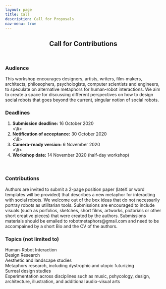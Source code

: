 ```yaml
---
layout: page
title: Call
description: Call for Proposals
nav-menu: true
---
```


<!-- Main -->
<div id="main" class="alt">

<!-- One -->
<section id="one">
	<div class="inner">
		<header class="major">
			<h1>Call for Contributions</h1>
		</header>

<!-- Content -->
<div class="row">
	<div class="6u 12u$(small)">
		<h3>Audience</h3>
		<p>This workshop encourages designers, artists, writers, film-makers, architects, philosophers, psychologists, computer scientists and engineers, to speculate on alternative metaphors for human-robot interactions. We aim to create a space for discussing different perspectives on how to design social robots that goes beyond the current, singular notion of social robots.</p>
	</div>
	<div class="6u 12u$(small)">
		<h3> Deadlines</h3>
		<ol type = "1">
		<p><b><li>Submission deadline:</b> 16 October 2020<br><\li>
		<b><li>Notification of acceptance:</b> 30 October 2020<br><\li>
		<b><li>Camera-ready version:</b> 6 November 2020<br><\li>
		<b><li>Workshop date:</b> 14 November 2020 (half-day workshop)<br>
		<br>
		<br></p>
	</div>
	<div class="6u 12u$(small)">
		<h3>Contributions</h3>
		<p>Authors are invited to submit a 2-page position paper (lateX or word templates will be provided) that describes a new metaphor for interacting with social robots. We welcome out of the box ideas that do not necessarily portray robots as utilitarian tools. Submissions are encouraged to include visuals (such as porfolios, sketches, short films, artworks, pictorials or other short creative pieces) that were created by the authors. Submissions materials should be emailed to robotmetaphors@gmail.com and need to be accompained by a short Bio and the CV of the authors. </p>
	</div>
	<div class="6u$ 12u$(small)">
		<h3>Topics (not limited to)</h3>
		<p>Human-Robot Interaction<br>
		Design Research<br>
		Aesthetic and landscape studies<br>
		Metaphors research, including dystrophic and utopic futurizing <br>
		Surreal design studies<br>
		Experimentation across disciplines such as music, pshycology, design, architecture, illustration, and additional audio-visual arts</p>

	
	
